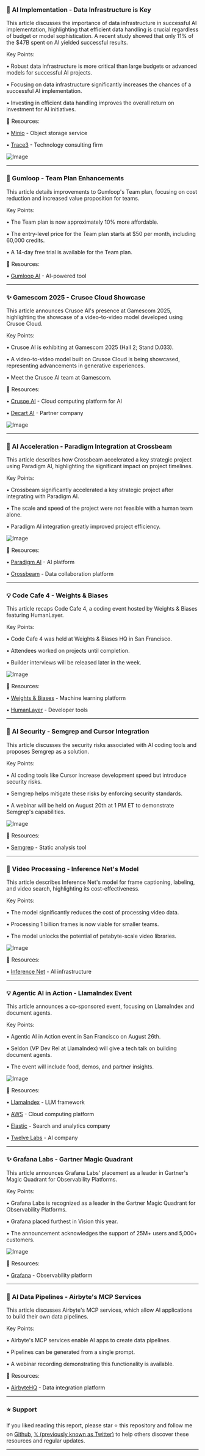 ### 🤖 AI Implementation - Data Infrastructure is Key

This article discusses the importance of data infrastructure in successful AI implementation, highlighting that efficient data handling is crucial regardless of budget or model sophistication.  A recent study showed that only 11% of the $47B spent on AI yielded successful results.

Key Points:

•  Robust data infrastructure is more critical than large budgets or advanced models for successful AI projects.


•  Focusing on data infrastructure significantly increases the chances of a successful AI implementation.


•  Investing in efficient data handling improves the overall return on investment for AI initiatives.


🔗 Resources:

• [Minio](https://x.com/Minio) - Object storage service


• [Trace3](https://x.com/trace3) - Technology consulting firm


![Image](https://t.co/uj9VDR7Gv1)


---

### 🚀 Gumloop - Team Plan Enhancements

This article details improvements to Gumloop's Team plan, focusing on cost reduction and increased value proposition for teams.

Key Points:

• The Team plan is now approximately 10% more affordable.


•  The entry-level price for the Team plan starts at $50 per month, including 60,000 credits.


• A 14-day free trial is available for the Team plan.


🔗 Resources:

• [Gumloop AI](https://x.com/gumloop_ai) - AI-powered tool


---

### ✨ Gamescom 2025 - Crusoe Cloud Showcase

This article announces Crusoe AI's presence at Gamescom 2025, highlighting the showcase of a video-to-video model developed using Crusoe Cloud.

Key Points:

• Crusoe AI is exhibiting at Gamescom 2025 (Hall 2; Stand D.033).


•  A video-to-video model built on Crusoe Cloud is being showcased, representing advancements in generative experiences.


•  Meet the Crusoe AI team at Gamescom.



🔗 Resources:

• [Crusoe AI](https://x.com/CrusoeAI) - Cloud computing platform for AI


• [Decart AI](https://x.com/DecartAI) - Partner company


![Image](https://pbs.twimg.com/media/GyqXsbNacAI6LuN?format=jpg&name=small)


---

### 🤖 AI Acceleration - Paradigm Integration at Crossbeam

This article describes how Crossbeam accelerated a key strategic project using Paradigm AI, highlighting the significant impact on project timelines.

Key Points:

• Crossbeam significantly accelerated a key strategic project after integrating with Paradigm AI.


•  The scale and speed of the project were not feasible with a human team alone.


• Paradigm AI integration greatly improved project efficiency.


![Image](https://pbs.twimg.com/amplify_video_thumb/1957390587109552128/img/wWyjXNpOMhtL7KAr.jpg)


🔗 Resources:

• [Paradigm AI](https://x.com/paradigmai) - AI platform


• [Crossbeam](https://x.com/Crossbeam) -  Data collaboration platform


---

### 💡 Code Cafe 4 - Weights & Biases

This article recaps Code Cafe 4, a coding event hosted by Weights & Biases featuring HumanLayer.

Key Points:

•  Code Cafe 4 was held at Weights & Biases HQ in San Francisco.


•  Attendees worked on projects until completion.


•  Builder interviews will be released later in the week.


![Image](https://pbs.twimg.com/amplify_video_thumb/1957542098938515456/img/YJZhBiNKIkrq05HU.jpg)

🔗 Resources:

• [Weights & Biases](https://x.com/weights_biases) - Machine learning platform


• [HumanLayer](https://x.com/humanlayer_dev) - Developer tools


---

### 🤖 AI Security - Semgrep and Cursor Integration

This article discusses the security risks associated with AI coding tools and proposes Semgrep as a solution.

Key Points:

• AI coding tools like Cursor increase development speed but introduce security risks.


• Semgrep helps mitigate these risks by enforcing security standards.


•  A webinar will be held on August 20th at 1 PM ET to demonstrate Semgrep's capabilities.


![Image](https://pbs.twimg.com/media/GyqApgVawAAd7F6?format=jpg&name=small)


🔗 Resources:

• [Semgrep](https://x.com/semgrep) - Static analysis tool



---

### 🚀 Video Processing - Inference Net's Model

This article describes Inference Net's model for frame captioning, labeling, and video search, highlighting its cost-effectiveness.

Key Points:

•  The model significantly reduces the cost of processing video data.


• Processing 1 billion frames is now viable for smaller teams.


•  The model unlocks the potential of petabyte-scale video libraries.


![Image](https://pbs.twimg.com/media/GyVMaXca4AEH3ev?format=png&name=small)

🔗 Resources:

• [Inference Net](https://x.com/inference_net) -  AI infrastructure


---

### 💡 Agentic AI in Action - LlamaIndex Event

This article announces a co-sponsored event, focusing on LlamaIndex and document agents.

Key Points:

•  Agentic AI in Action event in San Francisco on August 26th.


•  Seldon (VP Dev Rel at LlamaIndex) will give a tech talk on building document agents.


•  The event will include food, demos, and partner insights.


![Image](https://pbs.twimg.com/media/GyqAIo_acAEpXhk?format=jpg&name=small)


🔗 Resources:

• [LlamaIndex](https://x.com/llama_index) -  LLM framework


• [AWS](https://x.com/AWS) - Cloud computing platform


• [Elastic](https://x.com/elastic) - Search and analytics company


• [Twelve Labs](https://x.com/twelve_labs) - AI company



---

### ✨ Grafana Labs - Gartner Magic Quadrant

This article announces Grafana Labs' placement as a leader in Gartner's Magic Quadrant for Observability Platforms.

Key Points:

• Grafana Labs is recognized as a leader in the Gartner Magic Quadrant for Observability Platforms.


•  Grafana placed furthest in Vision this year.


•  The announcement acknowledges the support of 25M+ users and 5,000+ customers.


![Image](https://pbs.twimg.com/amplify_video_thumb/1957478598283231232/img/t1abnR1dXCkYoBgf.jpg)


🔗 Resources:

• [Grafana](https://x.com/grafana) - Observability platform


---

### 🤖 AI Data Pipelines - Airbyte's MCP Services

This article discusses Airbyte's MCP services, which allow AI applications to build their own data pipelines.

Key Points:

• Airbyte's MCP services enable AI apps to create data pipelines.


• Pipelines can be generated from a single prompt.


• A webinar recording demonstrating this functionality is available.


🔗 Resources:

• [AirbyteHQ](https://x.com/AirbyteHQ) - Data integration platform


---

### ⭐️ Support

If you liked reading this report, please star ⭐️ this repository and follow me on [Github](https://github.com/Drix10), [𝕏 (previously known as Twitter)](https://x.com/DRIX_10_) to help others discover these resources and regular updates.

---